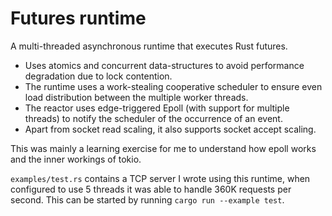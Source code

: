 # Futures runtime

A multi-threaded asynchronous runtime that executes Rust futures.

- Uses atomics and concurrent data-structures to avoid performance degradation due to lock contention. 
- The runtime uses a work-stealing cooperative scheduler to ensure even load distribution between the multiple worker threads.
- The reactor uses edge-triggered Epoll (with support for multiple threads) to notify the scheduler of the occurrence of an event.
- Apart from socket read scaling, it also supports socket accept scaling.

This was mainly a learning exercise for me to understand how epoll works and the inner workings of tokio.

`examples/test.rs` contains a TCP server I wrote using this runtime, when configured to use 5 threads it was able to handle 360K requests per second. This can be started by running `cargo run --example test`.